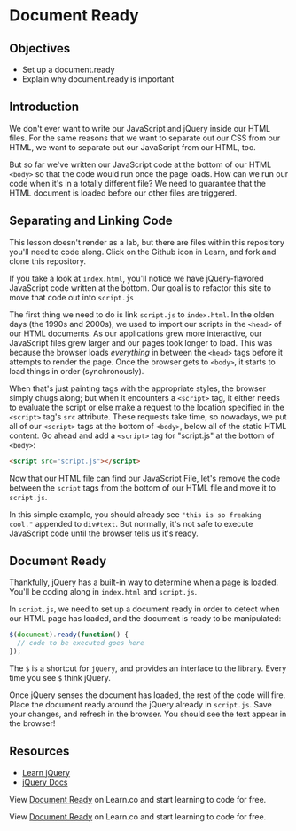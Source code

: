 # Document Ready

## Objectives
+ Set up a document.ready
+ Explain why document.ready is important


## Introduction

We don't ever want to write our JavaScript and jQuery inside our HTML files. For the same reasons that we want to separate out our CSS from our HTML, we want to separate out our JavaScript from our HTML, too.

But so far we've written our JavaScript code at the bottom of our HTML `<body>` so that the code would run once the page loads. How can we run our code when it's in a totally different file? We need to guarantee that the HTML document is loaded before our other files are triggered.


## Separating and Linking Code

This lesson doesn't render as a lab, but there are files within this repository you'll need to code along. Click on the Github icon in Learn, and fork and clone this repository. 

If you take a look at `index.html`, you'll notice we have jQuery-flavored JavaScript code written at the bottom. Our goal is to refactor this site to move that code out into `script.js`

The first thing we need to do is link `script.js` to `index.html`. In the olden days (the 1990s and 2000s), we used to import our scripts in the `<head>` of our HTML documents. As our applications grew more interactive, our JavaScript files grew larger and our pages took longer to load. This was because the browser loads _everything_ in between the `<head>` tags before it attempts to render the page. Once the browser gets to `<body>`, it starts to load things in order (synchronously).

When that's just painting tags with the appropriate styles, the browser simply chugs along; but when it encounters a `<script>` tag, it either needs to evaluate the script or else make a request to the location specified in the `<script>` tag's `src` attribute. These requests take time, so nowadays, we put all of our `<script>` tags at the bottom of `<body>`, below all of the static HTML content. Go ahead and add a `<script>` tag for "script.js" at the bottom of `<body>`:

```html
<script src="script.js"></script>
```
Now that our HTML file can find our JavaScript File, let's remove the code between the `script` tags from the bottom of our HTML file and move it to `script.js`.

In this simple example, you should already see `"this is so freaking cool."` appended to `div#text`. But normally, it's not safe to execute JavaScript code until the browser tells us it's ready.

## Document Ready

Thankfully, jQuery has a built-in way to determine when a page is loaded. You'll be coding along in `index.html` and `script.js`.

In `script.js`, we need to set up a document ready in order to detect when our HTML page has loaded, and the document is ready to be manipulated:

```js
$(document).ready(function() {
  // code to be executed goes here
});
```

The `$` is a shortcut for `jQuery`, and provides an interface to the library. Every time you see `$` think jQuery.

Once jQuery senses the document has loaded, the rest of the code will fire. Place the document ready around the jQuery already in `script.js`. Save your changes, and refresh in the browser. You should see the text appear in the browser!


## Resources

+ [Learn jQuery](http://learn.jquery.com/using-jquery-core/document-ready/)
+ [jQuery Docs](https://api.jquery.com/ready/)

<p data-visibility='hidden'>View <a href='https://learn.co/lessons/js-jquery-document-ready-readme'>Document Ready</a> on Learn.co and start learning to code for free.</p>

<p class='util--hide'>View <a href='https://learn.co/lessons/js-jquery-document-ready-readme'>Document Ready</a> on Learn.co and start learning to code for free.</p>
